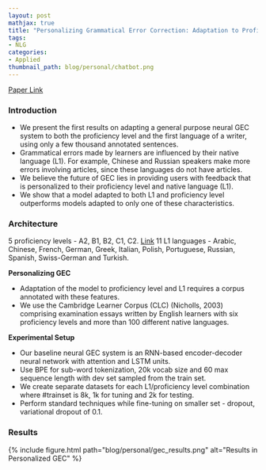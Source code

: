 ```yaml
---
layout: post
mathjax: true
title: "Personalizing Grammatical Error Correction: Adaptation to Proficiency Level and L1"
tags:
- NLG
categories:
- Applied
thumbnail_path: blog/personal/chatbot.png
---
```


[Paper Link](https://arxiv.org/pdf/2006.02964.pdf)

### Introduction

- We present the first results on adapting a general purpose neural GEC system to both the proficiency level and the first language of a writer, using only a few thousand annotated sentences.
- Grammatical errors made by learners are influenced by their native language (L1). For example, Chinese and Russian speakers make more errors involving articles, since these languages do not have articles.
- We believe the future of GEC lies in providing users with feedback that is personalized to their proficiency level and native language (L1).
- We show that a model adapted to both L1 and proficiency level outperforms models adapted to only one of these characteristics.

### Architecture

5 proficiency levels - A2, B1, B2, C1, C2. [Link](https://www.fluentin3months.com/cefr-levels/#:~:text=The%20six%20levels%20within%20the,writing%20and%20understanding%20a%20language.)
11 L1 languages - Arabic, Chinese, French, German, Greek, Italian, Polish, Portuguese, Russian, Spanish, Swiss-German and Turkish.

**Personalizing GEC**

- Adaptation of the model to proficiency level and L1 requires a corpus annotated with these features.
- We use the Cambridge Learner Corpus (CLC) (Nicholls, 2003) comprising examination essays written by English learners with six proficiency levels and more than 100 different native languages.

**Experimental Setup**

- Our baseline neural GEC system is an RNN-based encoder-decoder neural network with attention and LSTM units.
- Use BPE for sub-word tokenization, 20k vocab size and 60 max sequence length with dev set sampled from the train set.
- We create separate datasets for each L1/proficiency level combination where #trainset is 8k, 1k for tuning and 2k for testing.
- Perform standard techniques while fine-tuning on smaller set - dropout, variational dropout of 0.1.

### Results

{% include figure.html path="blog/personal/gec_results.png" alt="Results in Personalized GEC" %}

